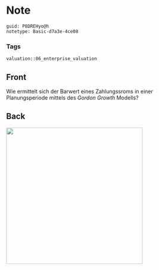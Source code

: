 # Note
```
guid: P8DREHyo@h
notetype: Basic-d7a3e-4ce08
```

### Tags
```
valuation::06_enterprise_valuation
```

## Front
<p><span>Wie ermittelt sich der Barwert eines Zahlungssroms in
einer Planungsperiode mittels des <i>Gordon Growth</i>
Modells?</span>

## Back
<p><img src="1WWdHwE4E1yD3KiqX4a4.png" style="width: 366px;">
